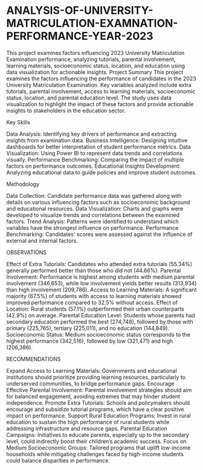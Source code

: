 # ANALYSIS-OF-UNIVERSITY-MATRICULATION-EXAMNATION-PERFORMANCE-YEAR-2023
This project examines factors influencing 2023 University Matriculation Examination performance, analyzing tutorials, parental involvement, learning materials, socioeconomic status, location, and education using data visualization for actionable insights.
Project Summary
This project examines the factors influencing the performance of candidates in the 2023 University Matriculation Examination. Key variables analyzed include extra tutorials, parental involvement, access to learning materials, socioeconomic status, location, and parental education level. The study uses data visualization to highlight the impact of these factors and provide actionable insights to stakeholders in the education sector.

Key Skills

Data Analysis: Identifying key drivers of performance and extracting insights from examination data.
Business Intelligence: Designing intuitive dashboards for better interpretation of student performance metrics.
Data Visualization: Using Power BI to represent data trends and correlations visually.
Performance Benchmarking: Comparing the impact of multiple factors on performance outcomes.
Educational Insights Development: Analyzing educational data to guide policies and improve student outcomes.

Methodology

Data Collection: Candidate performance data was gathered along with details on various influencing factors such as socioeconomic background and educational resources.
Data Visualization: Charts and graphs were developed to visualize trends and correlations between the examined factors.
Trend Analysis: Patterns were identified to understand which variables have the strongest influence on performance.
Performance Benchmarking: Candidates' scores were assessed against the influence of external and internal factors.

OBSERVATIONS

Effect of Extra Tutorials:
Candidates who attended extra tutorials (55.34%) generally performed better than those who did not (44.66%).
Parental Involvement:
Performance is highest among students with medium parental involvement (346,653), while low involvement yields better results (313,934) than high involvement (209,786).
Access to Learning Materials:
A significant majority (67.5%) of students with access to learning materials showed improved performance compared to 32.5% without access.
Effect of Location:
Rural students (57.1%) outperformed their urban counterparts (42.9%) on average.
Parental Education Level:
Students whose parents had secondary education performed the best (274,748), followed by those with primary (225,765), tertiary (225,011), and no education (144,849).
Socioeconomic Status:
Medium socioeconomic status corresponds to the highest performance (342,516), followed by low (321,471) and high (206,386).

RECOMMENDATIONS

Expand Access to Learning Materials:
Governments and educational institutions should prioritize providing learning resources, particularly to underserved communities, to bridge performance gaps.
Encourage Effective Parental Involvement:
Parental involvement strategies should aim for balanced engagement, avoiding extremes that may hinder student independence.
Promote Extra Tutorials:
Schools and policymakers should encourage and subsidize tutorial programs, which have a clear positive impact on performance.
Support Rural Education Programs:
Invest in rural education to sustain the high performance of rural students while addressing infrastructure and resource gaps.
Parental Education Campaigns:
Initiatives to educate parents, especially up to the secondary level, could indirectly boost their children’s academic success.
Focus on Medium Socioeconomic Groups:
Tailored programs that uplift low-income households while mitigating challenges faced by high-income students could balance disparities in performance.
